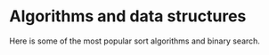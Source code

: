 # Algorithms and data structures

Here is some of the most popular sort algorithms and binary search.

